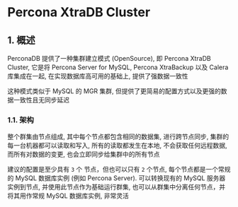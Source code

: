 # Percona XtraDB Cluster

## 1. 概述

PerconaDB 提供了一种集群建立模式 (OpenSource), 即 Percona XtraDB Cluster, 它是将 Percona Server for MySQL, Percona XtraBackup 以及 Calera 库集成在一起, 在实现数据库高可用的基础上, 提供了强数据一致性

这种模式类似于 MySQL 的 MGR 集群, 但提供了更简易的配置方式以及更强的数据一致性且无同步延迟

### 1.1. 架构

整个群集由节点组成, 其中每个节点都包含相同的数据集, 进行跨节点同步, 集群的每一台机器都可以读取和写入, 所有的读取都发生在本地, 不会获取任何远程数据, 而所有对数据的变更, 也会立即同步给集群中的所有节点

建议的配置是至少具有 `3` 个 节点，但也可以只有 `2` 个节点, 每个节点都是一个常规的 MySQL 数据库实例 (例如 Percona Server). 可以转换现有的 MySQL 服务器实例到节点, 并使用此节点作为基础运行群集, 也可以从群集中分离任何节点，并将其用作常规 MySQL 数据库实例, 非常灵活
